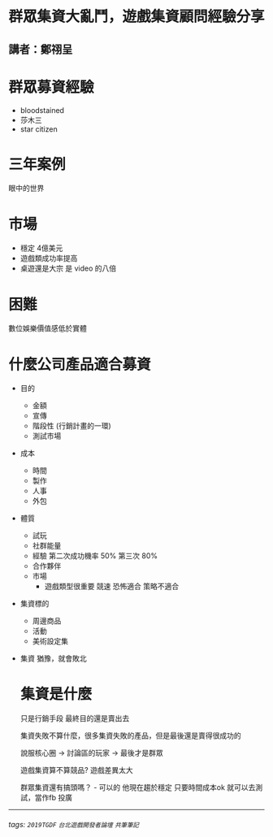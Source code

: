 # 群眾集資大亂鬥，遊戲集資顧問經驗分享
## 講者：鄭祤呈


# 群眾募資經驗

- bloodstained
- 莎木三
- star citizen

# 三年案例

眼中的世界 

# 市場

- 穩定 4億美元
- 遊戲類成功率提高
- 桌遊還是大宗 是 video 的八倍


# 困難

數位娛樂價值感低於實體

# 什麼公司產品適合募資

- 目的
    - 金額
    - 宣傳
    - 階段性 (行銷計畫的一環)
    - 測試市場
- 成本
    - 時間
    - 製作
    - 人事
    - 外包
- 體質
    - 試玩
    - 社群能量
    - 經驗 第二次成功機率 50% 第三次 80%
    - 合作夥伴
    - 市場
        - 遊戲類型很重要  競速 恐怖適合  策略不適合
- 集資標的
    - 周邊商品
    - 活動
    - 美術設定集

- 集資 猶豫，就會敗北

    # 集資是什麼

    只是行銷手段  最終目的還是賣出去

    集資失敗不算什麼，很多集資失敗的產品，但是最後還是賣得很成功的

    說服核心圈 → 討論區的玩家 → 最後才是群眾

    遊戲集資算不算競品? 遊戲差異太大

    群眾集資還有搞頭嗎？ -  可以的  他現在趨於穩定  只要時間成本ok 就可以去測試，當作fb 投廣




---
###### tags: `2019TGDF` `台北遊戲開發者論壇` `共筆筆記`